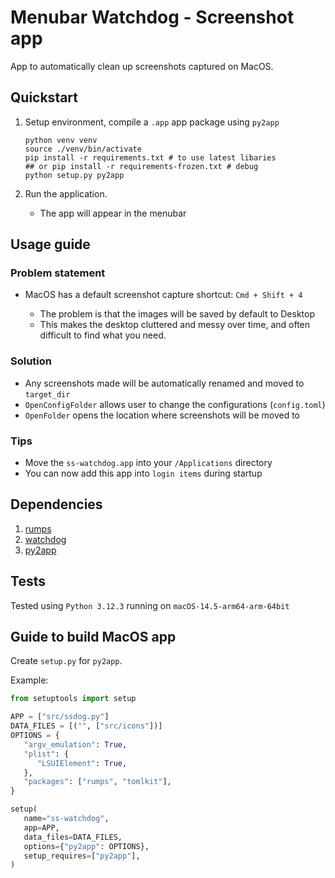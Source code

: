 # Menubar Watchdog - Screenshot app

App to automatically clean up screenshots captured on MacOS.

## Quickstart

1. Setup environment, compile a `.app` app package using `py2app`

   ```shell
   python venv venv
   source ./venv/bin/activate
   pip install -r requirements.txt # to use latest libaries
   ## or pip install -r requirements-frozen.txt # debug
   python setup.py py2app
   ```

1. Run the application.

   - The app will appear in the menubar

## Usage guide

### Problem statement

- MacOS has a default screenshot capture shortcut: `Cmd + Shift + 4`

  - The problem is that the images will be saved by default to Desktop
  - This makes the desktop cluttered and messy over time, and often difficult
    to find what you need.

### Solution

- Any screenshots made will be automatically renamed and moved
   to `target_dir`
- `OpenConfigFolder` allows user to change the configurations (`config.toml`)
- `OpenFolder` opens the location where screenshots will be moved to

### Tips

- Move the `ss-watchdog.app` into your `/Applications` directory
- You can now  add this app into `login items` during startup

## Dependencies

1. [rumps](https://github.com/jaredks/rumps)
1. [watchdog](https://github.com/gorakhargosh/watchdog)
1. [py2app](https://github.com/ronaldoussoren/py2app)

## Tests

Tested using `Python 3.12.3` running on `macOS-14.5-arm64-arm-64bit`

## Guide to build MacOS app

Create `setup.py` for `py2app`.

Example:

```python
from setuptools import setup

APP = ["src/ssdog.py"]
DATA_FILES = [("", ["src/icons"])]
OPTIONS = {
   "argv_emulation": True,
   "plist": {
      "LSUIElement": True,
   },
   "packages": ["rumps", "tomlkit"],
}

setup(
   name="ss-watchdog",
   app=APP,
   data_files=DATA_FILES,
   options={"py2app": OPTIONS},
   setup_requires=["py2app"],
)
```
